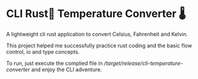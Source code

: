 # CLI Rust🦀 Temperature Converter 🌡
A lightweight cli rust application to convert Celsius, Fahrenheit and Kelvin.

This project helped me successfully practice rust coding and the basic flow control, io and type concepts.

To run, just execute the complied file in <i>/target/release/cli-temperature-converter</i>
and enjoy the CLI adventure.

   
